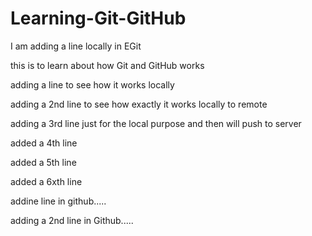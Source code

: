 # Learning-Git-GitHub
I am adding a line locally in EGit

this is to learn about how Git and GitHub works 

adding a line to see how it works locally

adding a 2nd line to see how exactly it works locally to remote

adding a 3rd line just for the local purpose and then will push to server

added a 4th line

added a 5th line

added a 6xth line

addine line in github.....

adding a 2nd line in Github.....

